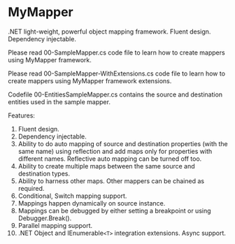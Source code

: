 # MyMapper
.NET light-weight, powerful object mapping framework. Fluent design. Dependency injectable.

Please read 00-SampleMapper.cs code file to learn how to create mappers using MyMapper framework.

Please read 00-SampleMapper-WithExtensions.cs code file to learn how to create mappers using MyMapper framework extensions.

Codefile 00-EntitiesSampleMapper.cs contains the source and destination entities used in the sample mapper.

Features:

1.	Fluent design.
2.	Dependency injectable.
3.  Ability to do auto mapping of source and destination properties (with the same name) using reflection 
	and add maps only for properties with different names. Reflective auto mapping can be turned off too.
4.	Ability to create multiple maps between the same source and destination types.
5.	Ability to harness other maps. Other mappers can be chained as required.
6.	Conditional, Switch mapping support.
7.	Mappings happen dynamically on source instance.
8.	Mappings can be debugged by either setting a breakpoint or using Debugger.Break().
9.	Parallel mapping support.
10.	.NET Object and IEnumerable`<T>` integration extensions. Async support.
